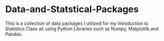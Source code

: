 # Data-and-Statstical-Packages
This is a collection of data packages I utilized for my Introduction to Statistics Class all using Python Libraries such as Numpy, Matplotlib and Pandas. 
